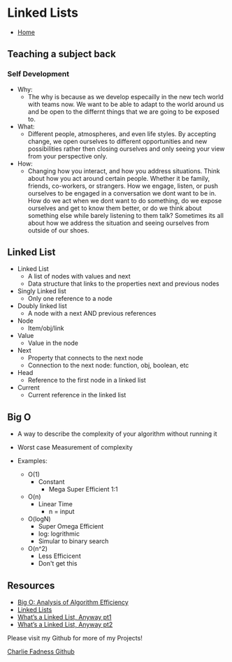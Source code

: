 # Linked Lists

- [Home](https://fadnesscharlie.github.io/reading-notes/401/)

## Teaching a subject back

### Self Development

- Why:
  - The why is because as we develop especailly in the new tech world with teams now. We want to be able to adapt to the world around us and be open to the differnt things that we are going to be exposed to.
- What:
  - Different people, atmospheres, and even life styles. By accepting change, we open ourselves to different opportunities and new possibilities rather then closing ourselves and only seeing your view from your perspective only.
- How:
  - Changing how you interact, and how you address situations. Think about how you act around certain people. Whether it be family, friends, co-workers, or strangers. How we engage, listen, or push ourselves to be engaged in a conversation we dont want to be in. How do we act when we dont want to do something, do we expose ourselves and get to know them better, or do we think about something else while barely listening to them talk? Sometimes its all about how we address the situation and seeing ourselves from outside of our shoes.

## Linked List

- Linked List
  - A list of nodes with values and next
  - Data structure that links to the properties next and previous nodes
- Singly Linked list
  - Only one reference to a node
- Doubly linked list
  - A node with a next AND previous references
- Node
  - Item/obj/link
- Value
  - Value in the node
- Next
  - Property that connects to the next node
  - Connection to the next node: function, obj, boolean, etc
- Head
  - Reference to the first node in a linked list
- Current
  - Current reference in the linked list

## Big O

- A way to describe the complexity of your algorithm without running it
- Worst case Measurement of complexity

- Examples:
  - O(1)
    - Constant
      - Mega Super Efficient 1:1
  - O(n)
    - Linear Time
      - n = input
  - O(logN)
    - Super Omega Efficient
    - log: logrithmic
    - Simular to binary search
  - O(n^2)
    - Less Efficicent
    - Don't get this

## Resources

- [Big O: Analysis of Algorithm Efficiency](https://codefellows.github.io/common_curriculum/data_structures_and_algorithms/Code_401/class-05/resources/big_oh.html)
- [Linked Lists](https://codefellows.github.io/common_curriculum/data_structures_and_algorithms/Code_401/class-05/resources/singly_linked_list.html)
- [What’s a Linked List, Anyway pt1](https://medium.com/basecs/whats-a-linked-list-anyway-part-1-d8b7e6508b9d)
- [What’s a Linked List, Anyway pt2](https://medium.com/basecs/whats-a-linked-list-anyway-part-2-131d96f71996)

Please visit my Github for more of my Projects!

[Charlie Fadness Github](https://github.com/fadnesscharlie)
